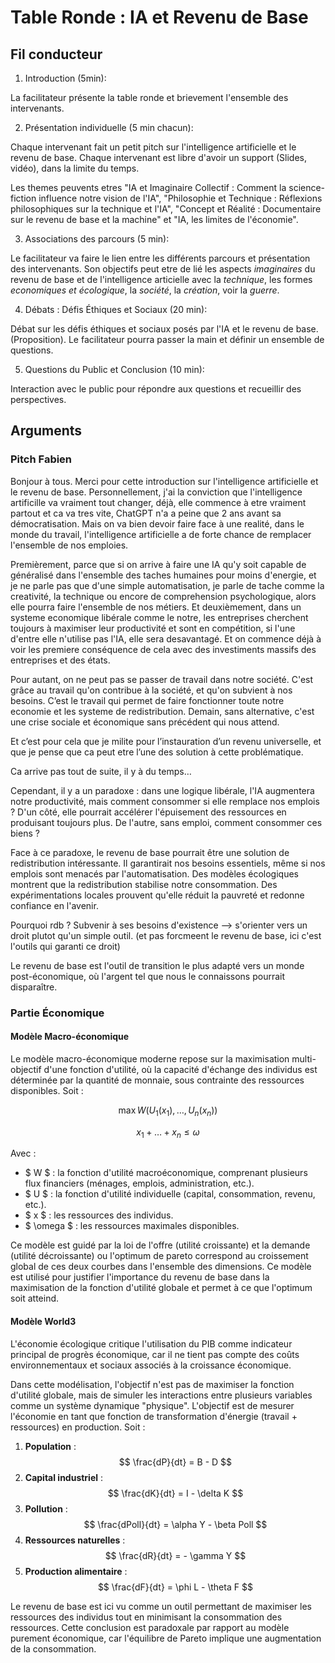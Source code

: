# Table Ronde : IA et Revenu de Base

## Fil conducteur

1. Introduction (5min): 

La facilitateur présente la table ronde et brievement l'ensemble des intervenants.

2. Présentation individuelle (5 min chacun): 

Chaque intervenant fait un petit pitch sur l'intelligence artificielle et le revenu de base. Chaque intervenant est libre d'avoir un support (Slides, vidéo), dans la limite du temps.

Les themes peuvents etres "IA et Imaginaire Collectif : Comment la science-fiction influence notre vision de l'IA", "Philosophie et Technique : Réflexions philosophiques sur la technique et l'IA", "Concept et Réalité : Documentaire sur le revenu de base et la machine" et "IA, les limites de l'économie".

3. Associations des parcours (5 min):

Le facilitateur va faire le lien entre les différents parcours et présentation des intervenants. Son objectifs peut etre de lié les aspects *imaginaires* du revenu de base et de l'intelligence articielle avec la *technique*, les formes *economiques et écologique*, la *société*, la *création*, voir la *guerre*. 

4. Débats : Défis Éthiques et Sociaux (20 min):

Débat sur les défis éthiques et sociaux posés par l'IA et le revenu de base. (Proposition). Le facilitateur pourra passer la main et définir un ensemble de questions.

5. Questions du Public et Conclusion (10 min):

Interaction avec le public pour répondre aux questions et recueillir des perspectives.



## Arguments

### Pitch Fabien

Bonjour à tous. Merci pour cette introduction sur l'intelligence artificielle et le revenu de base. Personnellement, j'ai la conviction que l'intelligence artificille va vraiment tout changer, déjà, elle commence à etre vraiment partout et ca va tres vite, ChatGPT n'a a peine que 2 ans avant sa démocratisation. Mais on va bien devoir faire face à une realité, dans le monde du travail, l'intelligence artificielle a de forte chance de remplacer l'ensemble de nos emploies. 

Premièrement, parce que si on arrive à faire une IA qu'y soit capable de généralisé dans l'ensemble des taches humaines pour moins d'energie, et je ne parle pas que d'une simple automatisation, je parle de tache comme la creativité, la technique ou encore de comprehension psychologique, alors elle pourra faire l'ensemble de nos métiers. Et deuxièmement, dans un systeme economique libérale comme le notre, les entreprises cherchent toujours à maximiser leur productivité et sont en compétition, si l'une d'entre elle n'utilise pas l'IA, elle sera desavantagé. Et on commence déjà à voir les premiere conséquence de cela avec des investiments massifs des entreprises et des états.

Pour autant, on ne peut pas se passer de travail dans notre société. C'est grâce au travail qu'on contribue à la société, et qu'on subvient à nos besoins. C’est le travail qui permet de faire fonctionner toute notre economie et les systeme de redistribution. Demain, sans alternative, c'est une crise sociale et économique sans précédent qui nous attend.

Et c’est pour cela que je milite pour l’instauration d’un revenu universelle, et que je pense que ca peut etre l’une des solution à cette problématique.

Ca arrive pas tout de suite, il y à du temps…

Cependant, il y a un paradoxe : dans une logique libérale, l'IA augmentera notre productivité, mais comment consommer si elle remplace nos emplois ? D'un côté, elle pourrait accélérer l'épuisement des ressources en produisant toujours plus. De l'autre, sans emploi, comment consommer ces biens ? 

Face à ce paradoxe, le revenu de base pourrait être une solution de redistribution intéressante. Il garantirait nos besoins essentiels, même si nos emplois sont menacés par l'automatisation. Des modèles écologiques montrent que la redistribution stabilise notre consommation. Des expérimentations locales prouvent qu'elle réduit la pauvreté et redonne confiance en l'avenir.

Pourquoi rdb ? Subvenir à ses besoins d'existence --> s'orienter vers un droit plutot qu'un simple outil. (et pas forcmeent le revenu de base, ici c'est l'outils qui garanti ce droit)

Le revenu de base est l'outil de transition le plus adapté vers un monde post-économique, où l'argent tel que nous le connaissons pourrait disparaître.


### Partie Économique

#### Modèle Macro-économique

Le modèle macro-économique moderne repose sur la maximisation multi-objectif d'une fonction d'utilité, où la capacité d'échange des individus est déterminée par la quantité de monnaie, sous contrainte des ressources disponibles. Soit :

$$
\max W \left( U_1(x_1), \ldots, U_n(x_n) \right)
$$

$$
x_1 + \ldots + x_n \leq \omega
$$

Avec :
- $ W $ : la fonction d'utilité macroéconomique, comprenant plusieurs flux financiers (ménages, emplois, administration, etc.).
- $ U $ : la fonction d'utilité individuelle (capital, consommation, revenu, etc.).
- $ x $ : les ressources des individus.
- $ \omega $ : les ressources maximales disponibles.

Ce modèle est guidé par la loi de l'offre (utilité croissante) et la demande (utilité décroissante) ou l'optimum de pareto correspond au croissement global de ces deux courbes dans l'ensemble des dimensions. Ce modèle est utilisé pour justifier l'importance du revenu de base dans la maximisation de la fonction d'utilité globale et permet à ce que l'optimum soit atteind.

#### Modèle World3

L'économie écologique critique l'utilisation du PIB comme indicateur principal de progrès économique, car il ne tient pas compte des coûts environnementaux et sociaux associés à la croissance économique.

Dans cette modélisation, l'objectif n'est pas de maximiser la fonction d'utilité globale, mais de simuler les interactions entre plusieurs variables comme un système dynamique "physique". L'objectif est de mesurer l'économie en tant que fonction de transformation d'énergie (travail + ressources) en production. Soit : 

1. **Population** :
   $$
   \frac{dP}{dt} = B - D
   $$
2. **Capital industriel** :
   $$
   \frac{dK}{dt} = I - \delta K
   $$
3. **Pollution** :
   $$
   \frac{dPoll}{dt} = \alpha Y - \beta Poll
   $$
4. **Ressources naturelles** :
   $$
   \frac{dR}{dt} = - \gamma Y
   $$
5. **Production alimentaire** :
   $$
   \frac{dF}{dt} = \phi L - \theta F
   $$

Le revenu de base est ici vu comme un outil permettant de maximiser les ressources des individus tout en minimisant la consommation des ressources. Cette conclusion est paradoxale par rapport au modèle purement économique, car l'équilibre de Pareto implique une augmentation de la consommation.
